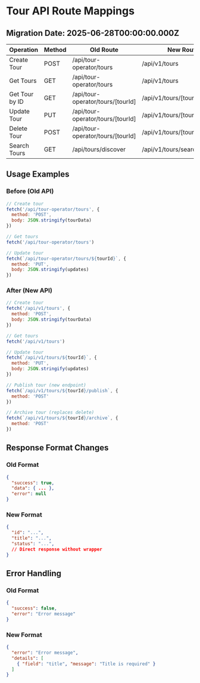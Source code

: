 # Tour API Route Mappings

## Migration Date: 2025-06-28T00:00:00.000Z

| Operation | Method | Old Route | New Route | Status |
|-----------|--------|-----------|-----------|---------|
| Create Tour | POST | /api/tour-operator/tours | /api/v1/tours | ✅ |
| Get Tours | GET | /api/tour-operator/tours | /api/v1/tours | ✅ |
| Get Tour by ID | GET | /api/tour-operator/tours/[tourId] | /api/v1/tours/[tourId] | ✅ |
| Update Tour | PUT | /api/tour-operator/tours/[tourId] | /api/v1/tours/[tourId] | ✅ |
| Delete Tour | POST | /api/tour-operator/tours/[tourId] | /api/v1/tours/[tourId]/archive | ✅ |
| Search Tours | GET | /api/tours/discover | /api/v1/tours/search | ✅ |

## Usage Examples

### Before (Old API)
```javascript
// Create tour
fetch('/api/tour-operator/tours', {
  method: 'POST',
  body: JSON.stringify(tourData)
})

// Get tours
fetch('/api/tour-operator/tours')

// Update tour
fetch(`/api/tour-operator/tours/${tourId}`, {
  method: 'PUT',
  body: JSON.stringify(updates)
})
```

### After (New API)
```javascript
// Create tour
fetch('/api/v1/tours', {
  method: 'POST',
  body: JSON.stringify(tourData)
})

// Get tours
fetch('/api/v1/tours')

// Update tour
fetch(`/api/v1/tours/${tourId}`, {
  method: 'PUT',
  body: JSON.stringify(updates)
})

// Publish tour (new endpoint)
fetch(`/api/v1/tours/${tourId}/publish`, {
  method: 'POST'
})

// Archive tour (replaces delete)
fetch(`/api/v1/tours/${tourId}/archive`, {
  method: 'POST'
})
```

## Response Format Changes

### Old Format
```json
{
  "success": true,
  "data": { ... },
  "error": null
}
```

### New Format
```json
{
  "id": "...",
  "title": "...",
  "status": "...",
  // Direct response without wrapper
}
```

## Error Handling

### Old Format
```json
{
  "success": false,
  "error": "Error message"
}
```

### New Format
```json
{
  "error": "Error message",
  "details": [
    { "field": "title", "message": "Title is required" }
  ]
}
```